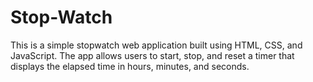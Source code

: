 # Stop-Watch
This is a simple stopwatch web application built using HTML, CSS, and JavaScript. The app allows users to start, stop, and reset a timer that displays the elapsed time in hours, minutes, and seconds.
